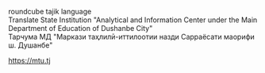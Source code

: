 roundcube tajik language<br>
Translate State Institution "Analytical and Information Center under the Main Department of Education of Dushanbe City"<br>
Тарчума МД "Маркази таҳлилӣ-иттилоотии назди Сарраёсати маорифи ш. Душанбе"

https://mtu.tj
